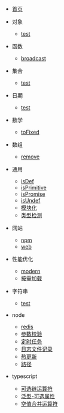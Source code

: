 - [首页](README.md) 

- 对象

	- [test](对象/test.md)


- 函数

	- [broadcast](函数/broadcast.md)


- 集合

	- [test](集合/test.md)


- 日期

	- [test](日期/test.md)


- 数学

	- [toFixed](数学/toFixed.md)


- 数组

	- [remove](数组/remove.md)


- 通用

	- [isDef](通用/isDef.md)
	- [isPrimitive](通用/isPrimitive.md)
	- [isPromise](通用/isPromise.md)
	- [isUndef](通用/isUndef.md)
	- [模块化](通用/模块化.md)
	- [类型检测](通用/类型检测.md)


- 网站

	- [npm](网站/npm.md)
	- [web](网站/web.md)


- 性能优化

	- [modern](性能优化/modern.md)
	- [按需加载](性能优化/按需加载.md)


- 字符串

	- [test](字符串/test.md)


- node

	- [redis](node/redis.md)
	- [参数校验](node/参数校验.md)
	- [定时任务](node/定时任务.md)
	- [日志文件记录](node/日志文件记录.md)
	- [热更新](node/热更新.md)
	- [路径](node/路径.md)


- typescript

	- [可选链运算符](typescript/可选链运算符.md)
	- [泛型-可选属性](typescript/泛型-可选属性.md)
	- [空值合并运算符](typescript/空值合并运算符.md)


